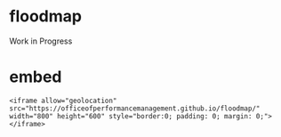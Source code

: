 # floodmap
Work in Progress

# embed
```
<iframe allow="geolocation" src="https://officeofperformancemanagement.github.io/floodmap/" width="800" height="600" style="border:0; padding: 0; margin: 0;"></iframe>
```
